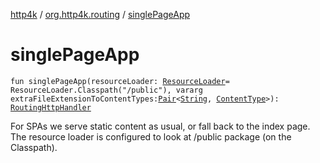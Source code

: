 [http4k](../index.md) / [org.http4k.routing](index.md) / [singlePageApp](./single-page-app.md)

# singlePageApp

`fun singlePageApp(resourceLoader: `[`ResourceLoader`](-resource-loader/index.md)` = ResourceLoader.Classpath("/public"), vararg extraFileExtensionToContentTypes: `[`Pair`](https://kotlinlang.org/api/latest/jvm/stdlib/kotlin/-pair/index.html)`<`[`String`](https://kotlinlang.org/api/latest/jvm/stdlib/kotlin/-string/index.html)`, `[`ContentType`](../org.http4k.core/-content-type/index.md)`>): `[`RoutingHttpHandler`](-routing-http-handler/index.md)

For SPAs we serve static content as usual, or fall back to the index page. The resource loader is configured to look at
/public package (on the Classpath).

